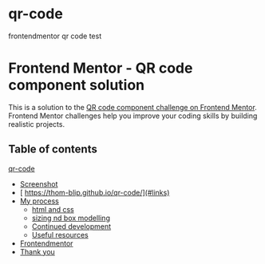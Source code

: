 # qr-code
frontendmentor qr code test
# Frontend Mentor - QR code component solution

This is a solution to the [QR code component challenge on Frontend Mentor](https://www.frontendmentor.io/challenges/qr-code-component-iux_sIO_H). Frontend Mentor challenges help you improve your coding skills by building realistic projects. 
## Table of contents
[qr-code](#overview)
  - [Screenshot](#screenshot)
  - [ https://thom-blip.github.io/qr-code/](#links)
- [My process](#my-process)
  - [html and css](#built-with)
  - [sizing nd box modelling](#what-i-learned)
  - [Continued development](#continued-development)
  - [Useful resources](#useful-resources)
- [Frontendmentor](#author)
- [Thank you](#acknowledgments)
